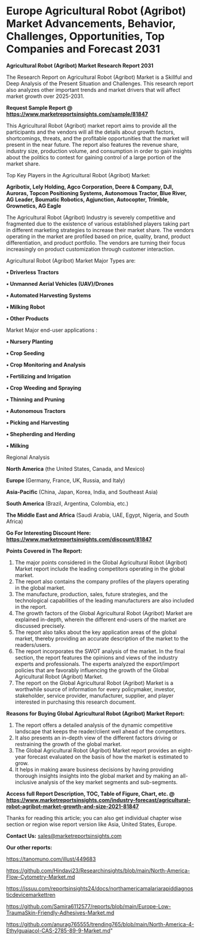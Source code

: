  # Europe Agricultural Robot (Agribot) Market Advancements, Behavior, Challenges, Opportunities, Top Companies and Forecast 2031

<strong>Agricultural Robot (Agribot) Market Research Report 2031</strong>

The Research Report on Agricultural Robot (Agribot) Market is a Skillful and Deep Analysis of the Present Situation and Challenges. This research report also analyzes other important trends and market drivers that will affect market growth over 2025-2031.

<strong>Request Sample Report @ <a href=https://www.marketreportsinsights.com/sample/81847>https://www.marketreportsinsights.com/sample/81847</a></strong>

This Agricultural Robot (Agribot) market report aims to provide all the participants and the vendors will all the details about growth factors, shortcomings, threats, and the profitable opportunities that the market will present in the near future. The report also features the revenue share, industry size, production volume, and consumption in order to gain insights about the politics to contest for gaining control of a large portion of the market share.

Top Key Players in the Agricultural Robot (Agribot) Market:

<strong>Agribotix, Lely Holding, Agco Corporation, Deere & Company, DJI, Auroras, Topcon Positioning Systems, Autonomous Tractor, Blue River, AG Leader, Boumatic Robotics, Agjunction, Autocopter, Trimble, Grownetics, AG Eagle</strong>

The Agricultural Robot (Agribot) Industry is severely competitive and fragmented due to the existence of various established players taking part in different marketing strategies to increase their market share. The vendors operating in the market are profiled based on price, quality, brand, product differentiation, and product portfolio. The vendors are turning their focus increasingly on product customization through customer interaction.

Agricultural Robot (Agribot) Market Major Types are:

<strong>• Driverless Tractors

• Unmanned Aerial Vehicles (UAV)/Drones

• Automated Harvesting Systems

• Milking Robot

• Other Products</strong>

Market Major end-user applications :

<strong>• Nursery Planting

• Crop Seeding

• Crop Monitoring and Analysis

• Fertilizing and Irrigation

• Crop Weeding and Spraying

• Thinning and Pruning

• Autonomous Tractors

• Picking and Harvesting

• Shepherding and Herding

• Milking</strong>

Regional Analysis

</u><strong><b>North America</b></strong> (the United States, Canada, and Mexico)

<strong><b>Europe </b></strong>(Germany, France, UK, Russia, and Italy)

<strong><b>Asia-Pacific</b></strong> (China, Japan, Korea, India, and Southeast Asia)

<strong><b>South America</b></strong> (Brazil, Argentina, Colombia, etc.)

<strong><b>The Middle East and Africa</b></strong> (Saudi Arabia, UAE, Egypt, Nigeria, and South Africa)

<strong>Go For Interesting Discount Here: <a href=https://www.marketreportsinsights.com/discount/81847>https://www.marketreportsinsights.com/discount/81847</a></strong>

<strong>Points Covered in The Report:</strong>
<ol>
  <li>The major points considered in the Global Agricultural Robot (Agribot) Market report include the leading competitors operating in the global market.</li>
  <li>The report also contains the company profiles of the players operating in the global market.</li>
  <li>The manufacture, production, sales, future strategies, and the technological capabilities of the leading manufacturers are also included in the report.</li>
  <li>The growth factors of the Global Agricultural Robot (Agribot) Market are explained in-depth, wherein the different end-users of the market are discussed precisely.</li>
  <li>The report also talks about the key application areas of the global market, thereby providing an accurate description of the market to the readers/users.</li>
  <li>The report incorporates the SWOT analysis of the market. In the final section, the report features the opinions and views of the industry experts and professionals. The experts analyzed the export/import policies that are favorably influencing the growth of the Global Agricultural Robot (Agribot) Market.</li>
  <li>The report on the Global Agricultural Robot (Agribot) Market is a worthwhile source of information for every policymaker, investor, stakeholder, service provider, manufacturer, supplier, and player interested in purchasing this research document.</li>
</ol>
<strong>Reasons for Buying Global Agricultural Robot (Agribot) Market Report:</strong>

<ol>
  <li>The report offers a detailed analysis of the dynamic competitive landscape that keeps the reader/client well ahead of the competitors.</li>
  <li>It also presents an in-depth view of the different factors driving or restraining the growth of the global market.</li>
  <li>The Global Agricultural Robot (Agribot) Market report provides an eight-year forecast evaluated on the basis of how the market is estimated to grow.</li>
  <li>It helps in making aware business decisions by having providing thorough insights insights into the global market and by making an all-inclusive analysis of the key market segments and sub-segments.</li>
</ol>
<strong>Access full Report Description, TOC, Table of Figure, Chart, etc. @ <a href=https://www.marketreportsinsights.com/industry-forecast/agricultural-robot-agribot-market-growth-and-size-2021-81847>https://www.marketreportsinsights.com/industry-forecast/agricultural-robot-agribot-market-growth-and-size-2021-81847</a></strong>


Thanks for reading this article; you can also get individual chapter wise section or region wise report version like Asia, United States, Europe.

<strong>Contact Us:</strong>
sales@marketreportsinsights.com

<strong>Our other reports:</strong>

<a href=https://tanomuno.com/illust/449683>https://tanomuno.com/illust/449683</a>

<a href=https://github.com/Hindavi23/Researchinsights/blob/main/North-America-Flow-Cytometry-Market.md>https://github.com/Hindavi23/Researchinsights/blob/main/North-America-Flow-Cytometry-Market.md</a>

<a href=https://issuu.com/reportsinsights24/docs/northamericamalariarapiddiagnosticdevicemarkettren>https://issuu.com/reportsinsights24/docs/northamericamalariarapiddiagnosticdevicemarkettren</a>

<a href=https://github.com/Samira6112577/reports/blob/main/Europe-Low-TraumaSkin-Friendly-Adhesives-Market.md>https://github.com/Samira6112577/reports/blob/main/Europe-Low-TraumaSkin-Friendly-Adhesives-Market.md</a>

<a href=https://github.com/anurag765555/trending765/blob/main/North-America-4-Ethylguaiacol-CAS-2785-89-9-Market.md>https://github.com/anurag765555/trending765/blob/main/North-America-4-Ethylguaiacol-CAS-2785-89-9-Market.md</a>"
